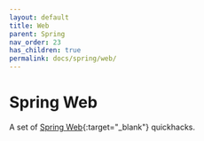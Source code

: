 ```yaml
---
layout: default
title: Web
parent: Spring
nav_order: 23
has_children: true
permalink: docs/spring/web/
---
```


# Spring Web

A set of [Spring Web](https://spring.io/web-applications){:target="_blank"} quickhacks.
